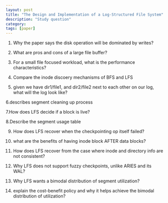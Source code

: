```yaml
---
layout: post
title: "The Design and Implementation of a Log-Structured File System"
description: "Study question"
category: 
tags: [paper]
---
```


1. Why the paper says the disk operation will be dominated by writes?

2. What are pros and cons of a large file buffer?

3. For a small file focused workload, what is the performance characteristics?

4. Compare the inode discoery mechanisms of BFS and LFS

5. given we have dir1/file1, and dir2/file2 next to each other on our log, what will the log look like?

6.describes segment cleaning up process

7.How does LFS decide if a block is live?

8.Describe the segment usage table

9. How does LFS recover when the checkpointing op itself failed?

10. what are the benefits of having inode block AFTER data blocks?

11. How does LFS recover from the case where inode and directory info are not consistent?

12. Why LFS does not support fuzzy checkpoints, unlike ARIES and its WAL?

13. Why LFS wants a bimodal distribution of segment utilization?

14. explain the cost-benefit policy and why it helps achieve the bimodal distribution of utilization?
